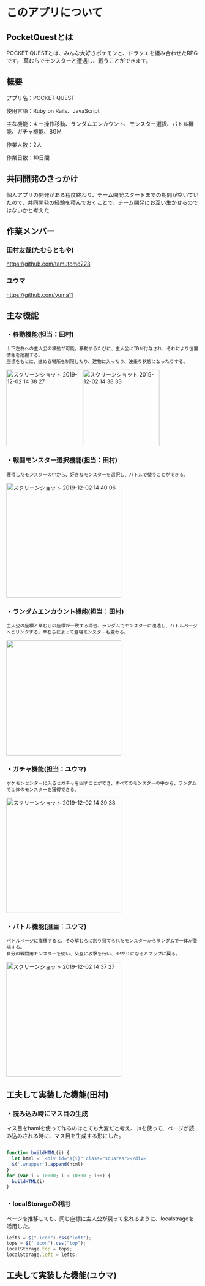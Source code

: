 # このアプリについて

## PocketQuestとは
POCKET QUESTとは、みんな大好きポケモンと、ドラクエを組み合わせたRPGです。
草むらでモンスターと遭遇し、戦うことができます。

## 概要
  アプリ名：POCKET QUEST
  
  使用言語：Ruby on Rails、JavaScript
  
  主な機能：キー操作移動、ランダムエンカウント、モンスター選択、バトル機能、ガチャ機能、BGM
  
  作業人数：2人
  
  作業日数：10日間


## 共同開発のきっかけ
  個人アプリの開発がある程度終わり、チーム開発スタートまでの期間が空いていたので、共同開発の経験を積んでおくことで、チーム開発にお互い生かせるのではないかと考えた

## 作業メンバー
  ### 田村友哉(たむらともや)
  <https://github.com/tamutomo223>

  ### ユウマ
  <https://github.com/yuma11>


## 主な機能

### ・移動機能(担当：田村)

    上下左右への主人公の移動が可能。移動するたびに、主人公にIDが付与され、それにより位置情報を把握する。
    座標をもとに、進める場所を制限したり、建物に入ったり、波乗り状態になったりする。

<img width="200" alt="スクリーンショット 2019-12-02 14 38 27" src="https://user-images.githubusercontent.com/57092560/71317990-7fd85100-24cd-11ea-9f33-707c0bb4013c.png"><img width="200" alt="スクリーンショット 2019-12-02 14 38 33" src="https://user-images.githubusercontent.com/57092560/71317991-7fd85100-24cd-11ea-8234-fe6a05ce3d6f.png">

### ・戦闘モンスター選択機能(担当：田村)

    獲得したモンスターの中から、好きなモンスターを選択し、バトルで使うことができる。

<img width="300" alt="スクリーンショット 2019-12-02 14 40 06" src="https://user-images.githubusercontent.com/57092560/71317993-8070e780-24cd-11ea-8be4-5d0ec391c86c.png">




### ・ランダムエンカウント機能(担当：田村)

    主人公の座標と草むらの座標が一致する場合、ランダムでモンスターに遭遇し、バトルページへとリンクする。草むらによって登場モンスターも変わる。

<img width="300" src = "https://user-images.githubusercontent.com/57092560/71320404-161c6f00-24ee-11ea-8fd5-5f2bd01e6949.png">



### ・ガチャ機能(担当：ユウマ)

    ポケモンセンターに入るとガチャを回すことができ、すべてのモンスターの中から、ランダムで１体のモンスターを獲得できる。

<img width="300" alt="スクリーンショット 2019-12-02 14 39 38" src="https://user-images.githubusercontent.com/57092560/71317992-8070e780-24cd-11ea-867b-cc09f71839d7.png">    

### ・バトル機能(担当：ユウマ)

    バトルページに推移すると、その草むらに割り当てられたモンスターからランダムで一体が登場する。
    自分の戦闘用モンスターを使い、交互に攻撃を行い、HPが０になるとマップに戻る。

<img width="300" alt="スクリーンショット 2019-12-02 14 37 27" src="https://user-images.githubusercontent.com/57092560/71317989-7fd85100-24cd-11ea-98f8-fb377d3e548e.png">


## 工夫して実装した機能(田村)
### ・読み込み時にマス目の生成
マス目をhamlを使って作るのはとても大変だと考え、
jsを使って、ページが読み込みされる時に、マス目を生成する形にした。


```map.js

function buildHTML(i) {
  let html = `<div id="${i}" class="squares"></div>`
  $('.wrapper').append(html)
}
for (var i = 10000; i < 10300 ; i++) {
  buildHTML(i)
}
```

### ・localStorageの利用
ページを推移しても、同じ座標に主人公が戻って来れるように、localstrageを活用した。

```map.js
lefts = $(".icon").css("left");
tops = $(".icon").css("top");
localStorage.top = tops;
localStorage.left = lefts;

```


## 工夫して実装した機能(ユウマ)